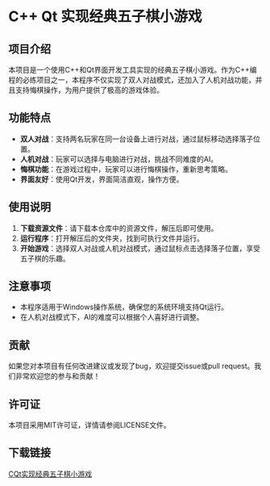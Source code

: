 # C++ Qt 实现经典五子棋小游戏

## 项目介绍

本项目是一个使用C++和Qt界面开发工具实现的经典五子棋小游戏。作为C++编程的必练项目之一，本程序不仅实现了双人对战模式，还加入了人机对战功能，并且支持悔棋操作，为用户提供了极高的游戏体验。

## 功能特点

- **双人对战**：支持两名玩家在同一台设备上进行对战，通过鼠标移动选择落子位置。
- **人机对战**：玩家可以选择与电脑进行对战，挑战不同难度的AI。
- **悔棋功能**：在游戏过程中，玩家可以进行悔棋操作，重新思考策略。
- **界面友好**：使用Qt开发，界面简洁直观，操作方便。

## 使用说明

1. **下载资源文件**：请下载本仓库中的资源文件，解压后即可使用。
2. **运行程序**：打开解压后的文件夹，找到可执行文件并运行。
3. **开始游戏**：选择双人对战或人机对战模式，通过鼠标点击选择落子位置，享受五子棋的乐趣。

## 注意事项

- 本程序适用于Windows操作系统，确保您的系统环境支持Qt运行。
- 在人机对战模式下，AI的难度可以根据个人喜好进行调整。

## 贡献

如果您对本项目有任何改进建议或发现了bug，欢迎提交issue或pull request。我们非常欢迎您的参与和贡献！

## 许可证

本项目采用MIT许可证，详情请参阅LICENSE文件。

## 下载链接

[CQt实现经典五子棋小游戏](https://pan.quark.cn/s/37cf137c9346)